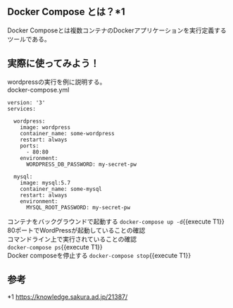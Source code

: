 ## Docker Compose とは？*1
Docker Composeとは複数コンテナのDockerアプリケーションを実行定義するツールである。

## 実際に使ってみよう！
wordpressの実行を例に説明する。  
docker-compose.yml
```
version: '3'
services:

  wordpress:
    image: wordpress
    container_name: some-wordpress
    restart: always
    ports:
      - 80:80
    environment:
      WORDPRESS_DB_PASSWORD: my-secret-pw

  mysql:
    image: mysql:5.7
    container_name: some-mysql
    restart: always
    environment:
      MYSQL_ROOT_PASSWORD: my-secret-pw
```

コンテナをバックグラウンドで起動する
`docker-compose up -d`{{execute T1}}  
80ポートでWordPressが起動していることの確認  
コマンドライン上で実行されていることの確認  
`docker-compose ps`{{execute T1}}  
Docker composeを停止する
`docker-compose stop`{{execute T1}}  

## 参考
*1 https://knowledge.sakura.ad.jp/21387/